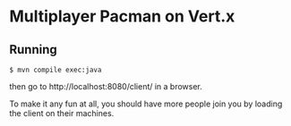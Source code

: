 

# Multiplayer Pacman on Vert.x 

## Running

```
$ mvn compile exec:java
```

then go to http://localhost:8080/client/ in a browser.

To make it any fun at all, you should have more people join you by loading the client on their machines.
